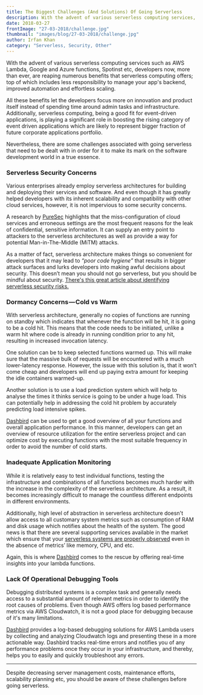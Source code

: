 ```yaml
---
title: The Biggest Challenges (And Solutions) Of Going Serverless 
description: With the advent of various serverless computing services, developers now, more than ever, are reaping numerous benefits that serverless computing offers.
date: 2018-03-27
frontImage: "27-03-2018/challenge.jpg"
thumbnail: "images/blog/27-03-2018/challenge.jpg"
author: Irfan Khan
category: "Serverless, Security, Other"
---
```


With the advent of various serverless computing services such as AWS Lambda, Google and Azure functions, Spotinst etc, developers now, more than ever, are reaping numerous benefits that serverless computing offers; top of which includes less responsibility to manage your app's backend, improved automation and effortless scaling.


All these benefits let the developers focus more on innovation and product itself instead of spending time around admin tasks and infrastructure. Additionally, serverless computing, being a good fit for event-driven applications, is playing a significant role in boosting the rising category of event driven applications which are likely to represent bigger fraction of future corporate applications portfolio.


Nevertheless, there are some challenges associated with going serverless that need to be dealt with in order for it to make its mark on the software development world in a true essence.   


### Serverless Security Concerns

Various enterprises already employ serverless architectures for building and deploying their services and software. And even though it has greatly helped developers with its inherent scalability and compatibility with other cloud services, however, it is not impervious to some security concerns.


A research by [PureSec](https://www.puresec.io/press_releases/sas_top_10_2018_released) highlights that the miss-configuration of cloud services and erroneous settings are the most frequent reasons for the leak of confidential, sensitive information. It can supply an entry point to attackers to the serverless architectures as well as provide a way for potential Man-in-The-Middle (MiTM) attacks.


As a matter of fact, serverless architecture makes things so convenient for developers that it may lead to *“poor code hygiene”* that results in bigger attack surfaces and lurks developers into making awful decisions about security. This doesn’t mean you should not go serverless, but you should be mindful about security. [There's this great article about identifying serverless security risks.](https://serverless.com/blog/fantastic-serverless-security-risks-and-where-to-find-them/)



### Dormancy Concerns — Cold vs Warm
With serverless architecture, generally no copies of functions are running on standby which indicates that whenever the function will be hit, it is going to be a cold hit. This means that the code needs to be initiated, unlike a warm hit where code is already in running condition prior to any hit, resulting in increased invocation latency.


One solution can be to keep selected functions warmed up. This will make sure that the massive bulk of requests will be encountered with a much lower-latency response. However, the issue with this solution is, that it won’t come cheap and developers will end up paying extra amount for keeping the idle containers warmed-up.  


Another solution is to use a load prediction system which will help to analyse the times it thinks service is going to be under a huge load. This can potentially help in addressing the cold hit problem by accurately predicting load intensive spikes.   


[Dashbird](https://dashbird.io) can be used to get a good overview of all your functions and overall application performance. In this manner, developers can get an overview of resource utilization for the entire serverless project and can optimize cost by executing functions with the most suitable frequency in order to avoid the number of cold starts.


### Inadequate Application Monitoring
While it is relatively easy to test individual functions, testing the infrastructure and combinations of all functions becomes much harder with the increase in the complexity of the serverless architecture. As a result, it becomes increasingly difficult to manage the countless different endpoints in different environments.


Additionally, high level of abstraction in serverless architecture doesn't allow access to all customary system metrics such as consumption of RAM and disk usage which notifies about the health of the system. The good news is that there are several supporting services available in the market which ensure that your [serverless systems are properly observed](https://dashbird.io) even in the absence of metrics’ like memory, CPU, and etc.   


Again, this is where [Dashbird](https://dashbird.io) comes to the rescue by offering real-time insights into your lambda functions.



### Lack Of Operational Debugging Tools
Debugging distributed systems is a complex task and generally needs access to a substantial amount of relevant metrics in order to identify the root causes of problems. Even though AWS offers log based performance metrics via AWS Cloudwatch, it is not a good place for debugging because of it's many limitations.


[Dashbird](https://dashbird.io) provides a log-based debugging solutions for AWS Lambda users by collecting and analyzing Cloudwatch logs and presenting these in a more actionable way. Dashbird tracks real-time errors and notifies you of any performance problems once they occur in your infrastructure, and thereby, helps you to easily and quickly troubleshoot any errors.


---

Despite decreasing server management costs, maintenance efforts, scalability planning etc, you should be aware of these challenges before going serverless.
